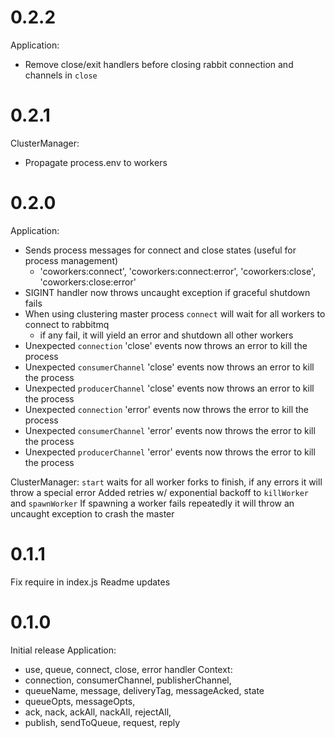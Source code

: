 # 0.2.2
Application:
  * Remove close/exit handlers before closing rabbit connection and channels in `close`

# 0.2.1
ClusterManager:
  * Propagate process.env to workers

# 0.2.0
Application:
  * Sends process messages for connect and close states (useful for process management)
    * 'coworkers:connect', 'coworkers:connect:error', 'coworkers:close', 'coworkers:close:error'
  * SIGINT handler now throws uncaught exception if graceful shutdown fails
  * When using clustering master process `connect` will wait for all workers to connect to rabbitmq
    * if any fail, it will yield an error and shutdown all other workers
  * Unexpected `connection` 'close' events now throws an error to kill the process
  * Unexpected `consumerChannel` 'close' events now throws an error to kill the process
  * Unexpected `producerChannel` 'close' events now throws an error to kill the process
  * Unexpected `connection` 'error' events now throws the error to kill the process
  * Unexpected `consumerChannel` 'error' events now throws the error to kill the process
  * Unexpected `producerChannel` 'error' events now throws the error to kill the process

ClusterManager:
  `start` waits for all worker forks to finish, if any errors it will throw a special error
  Added retries w/ exponential backoff to `killWorker` and `spawnWorker`
  If spawning a worker fails repeatedly it will throw an uncaught exception to crash the master

# 0.1.1
Fix require in index.js
Readme updates

# 0.1.0
Initial release
Application:
  * use, queue, connect, close, error handler
Context:
  * connection, consumerChannel, publisherChannel,
  * queueName, message, deliveryTag, messageAcked, state
  * queueOpts, messageOpts,
  * ack, nack, ackAll, nackAll, rejectAll,
  * publish, sendToQueue, request, reply
